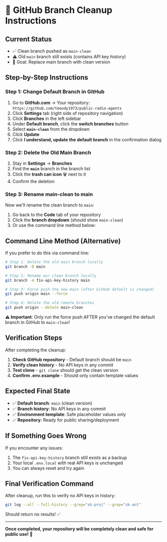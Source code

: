 # 🔄 GitHub Branch Cleanup Instructions

## Current Status
- ✅ Clean branch pushed as `main-clean`
- ⚠️ Old `main` branch still exists (contains API key history)
- 🎯 Goal: Replace main branch with clean version

## Step-by-Step Instructions

### Step 1: Change Default Branch in GitHub
1. Go to **GitHub.com** → Your repository: `https://github.com/tmoody1973/public-radio-agents`
2. Click **Settings** tab (right side of repository navigation)
3. Click **Branches** in the left sidebar
4. Under **Default branch**, click the **switch branches** button
5. Select **`main-clean`** from the dropdown
6. Click **Update**
7. Click **I understand, update the default branch** in the confirmation dialog

### Step 2: Delete the Old Main Branch
1. Stay in **Settings** → **Branches**
2. Find the **`main`** branch in the branch list
3. Click the **trash can icon** 🗑️ next to it
4. Confirm the deletion

### Step 3: Rename main-clean to main
Now we'll rename the clean branch to `main`:

1. Go back to the **Code** tab of your repository
2. Click the **branch dropdown** (should show `main-clean`)
3. Or use the command line method below:

## Command Line Method (Alternative)

If you prefer to do this via command line:

```bash
# Step 1: Delete the old main branch locally
git branch -D main

# Step 2: Rename our clean branch locally  
git branch -m fix-api-key-history main

# Step 3: Force push the new main (after GitHub default is changed)
git push origin main --force

# Step 4: Delete the old remote branches
git push origin --delete main-clean
```

**⚠️ Important**: Only run the force push AFTER you've changed the default branch in GitHub to `main-clean`!

## Verification Steps

After completing the cleanup:

1. **Check GitHub repository** - Default branch should be `main`
2. **Verify clean history** - No API keys in any commit
3. **Test clone** - `git clone` should get the clean version
4. **Confirm .env.example** - Should only contain template values

## Expected Final State

- ✅ **Default branch**: `main` (clean version)
- ✅ **Branch history**: No API keys in any commit
- ✅ **Environment template**: Safe placeholder values only
- ✅ **Repository**: Ready for public sharing/deployment

## If Something Goes Wrong

If you encounter any issues:
1. The `fix-api-key-history` branch still exists as a backup
2. Your local `.env.local` with real API keys is unchanged
3. You can always reset and try again

## Final Verification Command

After cleanup, run this to verify no API keys in history:
```bash
git log --all --full-history --grep="sk-proj" --grep="sk-ant"
```
Should return no results! ✅

---

**Once completed, your repository will be completely clean and safe for public use!** 🎉